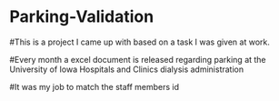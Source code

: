 # Parking-Validation

#This is a project I came up with based on a task I was given at work.

#Every month a excel document is released regarding parking at the University of Iowa Hospitals and Clinics dialysis administration

#It was my job to match the staff members id 
